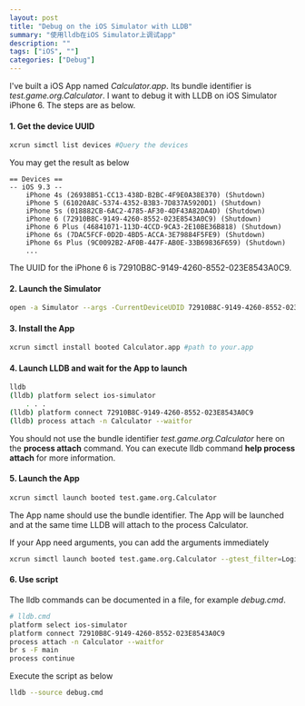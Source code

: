```yaml
---
layout: post
title: "Debug on the iOS Simulator with LLDB"
summary: "使用lldb在iOS Simulator上调试app"
description: ""
tags: ["iOS", ""]
categories: ["Debug"]
---
```

I've built a iOS App named *Calculator.app*. Its bundle identifier is *test.game.org.Calculator*. I want to debug it with LLDB on iOS Simulator iPhone 6. The steps are as below.

#### 1. Get the device UUID

```bash
xcrun simctl list devices #Query the devices
```

You may get the result as below

```
== Devices ==
-- iOS 9.3 --
    iPhone 4s (26938B51-CC13-438D-B2BC-4F9E0A38E370) (Shutdown)
    iPhone 5 (61020A8C-5374-4352-B3B3-7D837A5920D1) (Shutdown)
    iPhone 5s (018882CB-6AC2-4785-AF30-4DF43A82DA4D) (Shutdown)
    iPhone 6 (72910B8C-9149-4260-8552-023E8543A0C9) (Shutdown)
    iPhone 6 Plus (46841071-113D-4CCD-9CA3-2E10BE36B818) (Shutdown)
    iPhone 6s (7DAC5FCF-0D2D-4BD5-ACCA-3E79884F5FE9) (Shutdown)
    iPhone 6s Plus (9C0092B2-AF0B-447F-AB0E-33B69836F659) (Shutdown)
    ...
```

The UUID for the iPhone 6 is 72910B8C-9149-4260-8552-023E8543A0C9.

#### 2. Launch the Simulator 

```bash
open -a Simulator --args -CurrentDeviceUDID 72910B8C-9149-4260-8552-023E8543A0C9 #iPhone 6
```

#### 3. Install the App

```bash
xcrun simctl install booted Calculator.app #path to your.app
```

#### 4. Launch LLDB and wait for the App to launch

```bash
lldb
(lldb) platform select ios-simulator
    . . .
(lldb) platform connect 72910B8C-9149-4260-8552-023E8543A0C9
(lldb) process attach -n Calculator --waitfor
```

You should not use the bundle identifier *test.game.org.Calculator* here on the **process attach** command. You can execute lldb command **help process attach** for more information. 

#### 5. Launch the App

```bash
xcrun simctl launch booted test.game.org.Calculator
```

The App name should use the bundle identifier. The App will be launched and at the same time LLDB will attach to the process Calculator.

If your App need arguments, you can add the arguments immediately

```bash
xcrun simctl launch booted test.game.org.Calculator --gtest_filter=LoginCloudSecureMemoryTests.LoginWithWrongUsername
```

#### 6. Use script
The lldb commands can be documented in a file, for example *debug.cmd*. 

```bash
# lldb.cmd
platform select ios-simulator
platform connect 72910B8C-9149-4260-8552-023E8543A0C9
process attach -n Calculator --waitfor
br s -F main
process continue
```
Execute the script as below

```bash
lldb --source debug.cmd
```